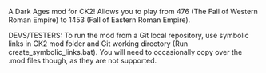 A Dark Ages mod for CK2! Allows you to play from 476 (The Fall of Western Roman Empire) to 1453 (Fall of Eastern Roman Empire).


DEVS/TESTERS: To run the mod from a Git local repository, use symbolic links in CK2 mod folder and Git working directory (Run create_symbolic_links.bat). You will need to occasionally copy over the .mod files though, as they are not supported. 
